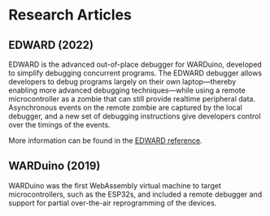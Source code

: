 <script setup>
import citation from '../components/citation.vue'
</script>

# Research Articles

## EDWARD (2022)

EDWARD is the advanced out-of-place debugger for WARDuino, developed to simplify debugging concurrent programs. The EDWARD debugger allows developers to debug programs largely on their own laptop—thereby enabling more advanced debugging techniques—while using a remote microcontroller as a zombie that can still provide realtime peripheral data. Asynchronous events on the remote zombie are captured by the local debugger, and a new set of debugging instructions give developers control over the timings of the events.

More information can be found in the [EDWARD reference](/reference/edward/).

<citation file="EDWARD.cff" url="https://doi.org/10.1145/3546918.3546920"/>

## WARDuino (2019)

WARDuino was the first WebAssembly virtual machine to target microcontrollers, such as the ESP32s, and included a remote debugger and support for partial over-the-air reprogramming of the devices.

<citation file="WARDuino.cff" url="https://doi.org/10.1145/3357390.3361029" />

